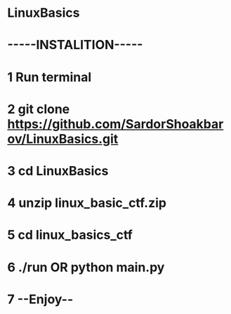# LinuxBasics


#  -----INSTALITION-----


#  1 Run terminal                                                     

#  2 git clone https://github.com/SardorShoakbarov/LinuxBasics.git    

#  3 cd LinuxBasics                                                   

#  4 unzip linux_basic_ctf.zip                                        

#  5 cd linux_basics_ctf                                               

#  6 ./run OR python main.py                                                                                                              

#  7 --Enjoy--                                                        
